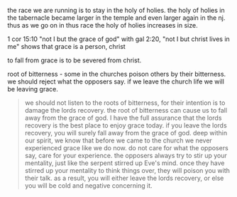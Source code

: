 the race we are running is to stay in the holy of holies. the holy of holies in the tabernacle
became larger in the temple and even larger again in the nj. thus as we go on in thus race
the holy of holies increases in size.

1 cor 15:10 "not I but the grace of god" with gal 2:20, "not I but christ lives in me"
shows that grace is a person, christ

to fall from grace is to be severed from christ.

root of bitterness - some in the churches poison others by their bitterness. we should reject what the opposers say. if we leave the church life we will be leaving grace.

> we should not listen to the roots of bitterness, for their intention is to damage the lords recovery. the root of bitterness can cause us to fall away from the grace of god. I have the full assurance that the lords recovery is the best place to enjoy grace today. if you leave the lords recovery, you will surely fall away from the grace of god. deep within our spirit, we know that before we came to the church we never experienced grace like we do now. do not care for what the opposers say, care for your experience. the opposers always try to stir up your mentality, just like the serpent stirred up Eve's mind. once they have stirred up your mentality to think things over, they will poison you with their talk. as a result, you will either leave the lords recovery, or else you will be cold and negative concerning it.
